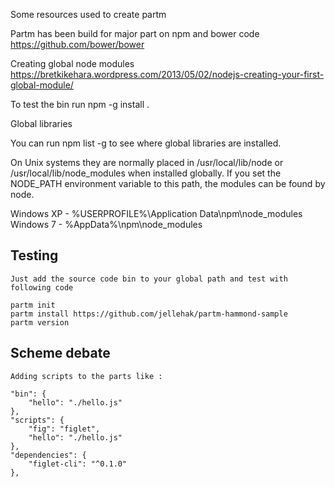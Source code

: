 
Some resources used to create partm

Partm has been build for major part on npm and bower code
    https://github.com/bower/bower

Creating global node modules
    https://bretkikehara.wordpress.com/2013/05/02/nodejs-creating-your-first-global-module/

To test the bin run
    npm -g install .


Global libraries

You can run npm list -g to see where global libraries are installed.

On Unix systems they are normally placed in /usr/local/lib/node or /usr/local/lib/node_modules when installed globally. If you set the NODE_PATH environment variable to this path, the modules can be found by node.

Windows XP - %USERPROFILE%\Application Data\npm\node_modules
Windows 7 - %AppData%\npm\node_modules

Testing
---
	Just add the source code bin to your global path and test with following code

	partm init
    partm install https://github.com/jellehak/partm-hammond-sample
    partm version


Scheme debate
---
	Adding scripts to the parts like :

	"bin": {
		"hello": "./hello.js"
	},
	"scripts": {
		"fig": "figlet",
		"hello": "./hello.js"
	},
	"dependencies": {
		"figlet-cli": "^0.1.0"
	},